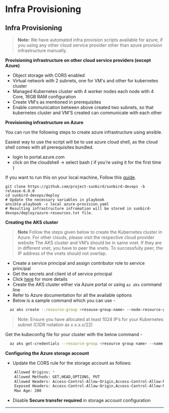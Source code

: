 # Infra Provisioning

## Infra Provisioning

> **Note:** We have automated infra provision scripts available for azure, if you using any other cloud service provider other than azure provision infrastructure manually.

**Provisioning infrastructure on other cloud service providers (except Azure)**

* Object storage with CORS enabled
* Virtual network with 2 subnets, one for VM's and other for kubernetes cluster
* Managed Kubernetes cluster with 4 worker nodes each node with 4 Core, 16GB RAM configuration
* Create VM's as mentioned in prerequisites
* Enable communication between above created two subnets, so that kubernetes cluster and VM'S created can communicate with each other

**Provisioning infrastructure on Azure**

You can run the following steps to create azure infrastructure using ansible.

Easiest way to use the script will be to use azure cloud shell, as the cloud shell comes with all prerequisites bundled.

* login to portal.azure.com
* click on the cloudshell -> select bash ( if you’re using it for the first time )

If you want to run this on your local machine, Follow this [guide](https://docs.microsoft.com/en-us/azure/developer/ansible/install-on-linux-vm?tabs=azure-cli#install-ansible-on-the-virtual-machine).

```
git clone https://github.com/project-sunbird/sunbird-devops -b release-6.0.0
cd sunbird-devops/deploy
# Update the necessary variables in playbook
ansible-playbook -c local azure-provision.yaml
# Resulting infrastructure infromation will be stored in sunbird-devops/deploy/azure-resources.txt file.
```

**Creating the AKS cluster**

> **Note** Follow the steps given below to create the Kubernetes cluster in Azure. For other clouds, please visit the respective cloud provider website The AKS cluster and VM’s should be in same vnet. If they are in different vnet, you have to peer the vnets. To successfully peer, the IP address of the vnets should not overlap.

* Create a service principal and assign contributor role to service principal
* Get the secrets and client id of service principal
* Click [here](https://docs.microsoft.com/en-us/cli/azure/create-an-azure-service-principal-azure-cli) for more details
* Create the AKS cluster either via Azure portal or using `az aks` command line
* Refer to Azure documentation for all the available options
* Below is a sample command which you can use -

```bash
  az aks create --resource-group <resouse-group-name> --node-resource-group <k8s-resource-group-name> --name <cluster name>  --node-count 4 --admin-username deployer --kubernetes-version 1.19.9 --service-principal "<service principal id>" --node-vm-size Standard_D4s_v3 --client-secret "<client id>" --network-plugin azure --ssh-key-value @deployer.pub -l <region> --vm-set-type VirtualMachineScaleSets --vnet-subnet-id /subscriptions/<subscription id>/resourceGroups/<resouse-group-name>/providers/Microsoft.Network/virtualNetworks/<vnet-name>/subnets/<subnet name>
```

> Note: Ensure you have allocated at least 1024 IP’s for your Kubernetes subnet (CIDR notation as x.x.x.x/22)

Get the kubeconfig file for your cluster with the below command -

```bash
  az aks get-credentials --resource-group <resource group name> --name <cluster name> --file  k8s.yaml
```

**Configuring the Azure storage account**

* Update the CORS rule for the storage account as follows:

```bash
    Allowed Origins: *
    Allowed Methods: GET,HEAD,OPTIONS, PUT
    Allowed Headers: Access-Control-Allow-Origin,Access-Control-Allow-Method,Origin,x-ms-meta-qq,x-ms-blob-type,x-ms-blob-content-type,Content-Type
    Exposed Headers: Access-Control-Allow-Origin,Access-Control-Allow-Methods
    Max Age: 200

```

* Disable **Secure transfer required** in storage account configuration

***

```
```
